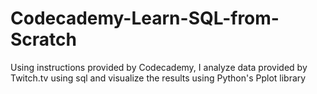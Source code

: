 # Codecademy-Learn-SQL-from-Scratch
Using instructions provided by Codecademy, I analyze data provided by Twitch.tv using sql and visualize the results using Python's Pplot library
